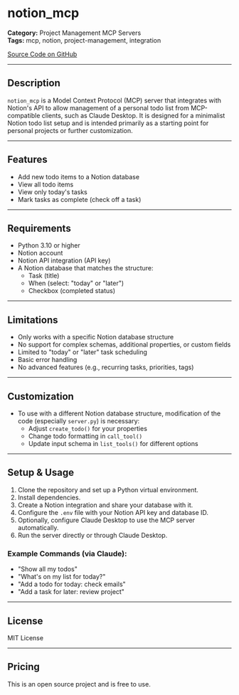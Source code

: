 # notion_mcp

**Category:** Project Management MCP Servers  
**Tags:** mcp, notion, project-management, integration

[Source Code on GitHub](https://github.com/danhilse/notion_mcp)

---

## Description
`notion_mcp` is a Model Context Protocol (MCP) server that integrates with Notion's API to allow management of a personal todo list from MCP-compatible clients, such as Claude Desktop. It is designed for a minimalist Notion todo list setup and is intended primarily as a starting point for personal projects or further customization.

---

## Features
- Add new todo items to a Notion database
- View all todo items
- View only today's tasks
- Mark tasks as complete (check off a task)

---

## Requirements
- Python 3.10 or higher
- Notion account
- Notion API integration (API key)
- A Notion database that matches the structure:
  - Task (title)
  - When (select: "today" or "later")
  - Checkbox (completed status)

---

## Limitations
- Only works with a specific Notion database structure
- No support for complex schemas, additional properties, or custom fields
- Limited to "today" or "later" task scheduling
- Basic error handling
- No advanced features (e.g., recurring tasks, priorities, tags)

---

## Customization
- To use with a different Notion database structure, modification of the code (especially `server.py`) is necessary:
  - Adjust `create_todo()` for your properties
  - Change todo formatting in `call_tool()`
  - Update input schema in `list_tools()` for different options

---

## Setup & Usage
1. Clone the repository and set up a Python virtual environment.
2. Install dependencies.
3. Create a Notion integration and share your database with it.
4. Configure the `.env` file with your Notion API key and database ID.
5. Optionally, configure Claude Desktop to use the MCP server automatically.
6. Run the server directly or through Claude Desktop.

### Example Commands (via Claude):
- "Show all my todos"
- "What's on my list for today?"
- "Add a todo for today: check emails"
- "Add a task for later: review project"

---

## License
MIT License

---

## Pricing
This is an open source project and is free to use.
